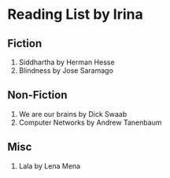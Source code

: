 Reading List by Irina
=====================

## Fiction
1. Siddhartha by Herman Hesse
2. Blindness by Jose Saramago

## Non-Fiction
1. We are our brains by Dick Swaab
2. Computer Networks by Andrew Tanenbaum

## Misc
1. Lala by Lena Mena
